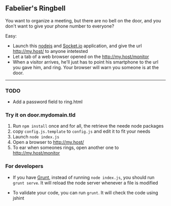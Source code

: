 ## Fabelier's Ringbell

You want to organize a meeting, but there are no bell on the door, and you don't want to give your phone number to everyone?

Easy:
* Launch this [nodejs](http://nodejs.org/) and [Socket.io](http://socket.io) application, and give the url http://my.host/ to anyone intetested
* Let a tab of a web browser opened on the http://my.host/monitor
* When a visitor arrives, he'll just has to point his smartphone to the url you gave him, and ring. Your browser will warn you someone is at the door.

---
### TODO
* Add a password field to ring.html

### Try it on door.mydomain.tld
1. Run `npm install` once and for all, the retrieve the neede node packages
1. copy `config.js.template` to  `config.js` and edit it to fit your needs
1. Launch `node index.js`
1. Open a browser to http://my.host/
1. To ear when someones rings, open another one to http://my.host/monitor

### For developers
* If you have [Grunt](http://gruntjs.com/), instead of running `node index.js`, you 
should run `grunt serve`. It will reload the node server whenever a file is modified

* To validate your code, you can run `grunt`. It will check the code using jshint
